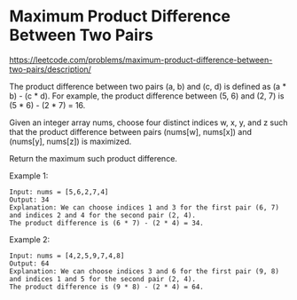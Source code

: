# Maximum Product Difference Between Two Pairs
https://leetcode.com/problems/maximum-product-difference-between-two-pairs/description/

The product difference between two pairs (a, b) and (c, d) is defined as (a * b) - (c * d). For example, the product
difference between (5, 6) and (2, 7) is (5 * 6) - (2 * 7) = 16. 

Given an integer array nums, choose four distinct
indices w, x, y, and z such that the product difference between pairs (nums[w], nums[x]) and (nums[y], nums[z]) is
maximized.

Return the maximum such product difference.

 

Example 1:
```
Input: nums = [5,6,2,7,4]
Output: 34
Explanation: We can choose indices 1 and 3 for the first pair (6, 7) and indices 2 and 4 for the second pair (2, 4).
The product difference is (6 * 7) - (2 * 4) = 34.
```

Example 2:
```
Input: nums = [4,2,5,9,7,4,8]
Output: 64
Explanation: We can choose indices 3 and 6 for the first pair (9, 8) and indices 1 and 5 for the second pair (2, 4).
The product difference is (9 * 8) - (2 * 4) = 64.
```
